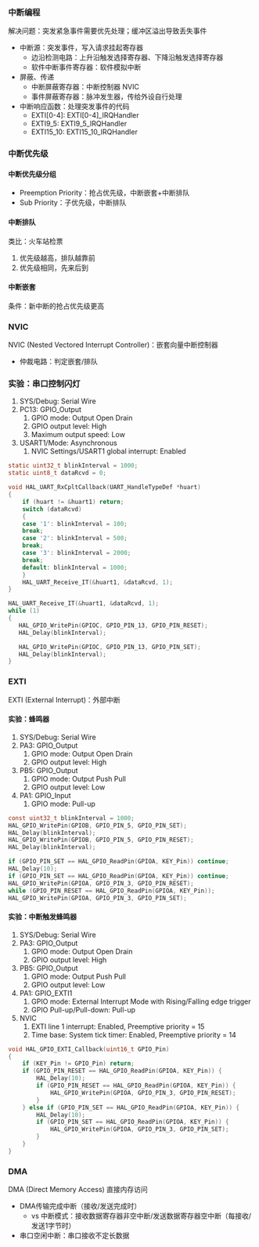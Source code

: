 ---
---

### 中断编程

解决问题：突发紧急事件需要优先处理；缓冲区溢出导致丢失事件

- 中断源：突发事件，写入请求挂起寄存器
  - 边沿检测电路：上升沿触发选择寄存器、下降沿触发选择寄存器
  - 软件中断事件寄存器：软件模拟中断
- 屏蔽、传递
  - 中断屏蔽寄存器：中断控制器 NVIC
  - 事件屏蔽寄存器：脉冲发生器，传给外设自行处理
- 中断响应函数：处理突发事件的代码
  - EXTI[0-4]: EXTI[0-4]_IRQHandler
  - EXTI9_5: EXTI9_5_IRQHandler
  - EXTI15_10: EXTI15_10_IRQHandler

### 中断优先级

#### 中断优先级分组

- Preemption Priority：抢占优先级，中断嵌套+中断排队
- Sub Priority：子优先级，中断排队

#### 中断排队

类比：火车站检票

1. 优先级越高，排队越靠前
2. 优先级相同，先来后到

#### 中断嵌套

条件：新中断的抢占优先级更高

### NVIC

NVIC (Nested Vectored Interrupt Controller)：嵌套向量中断控制器

- 仲裁电路：判定嵌套/排队

### 实验：串口控制闪灯

1. SYS/Debug: Serial Wire
2. PC13: GPIO_Output
   1. GPIO mode: Output Open Drain
   2. GPIO output level: High
   3. Maximum output speed: Low
3. USART1/Mode: Asynchronous
   1. NVIC Settings/USART1 global interrupt: Enabled

```c
static uint32_t blinkInterval = 1000;
static uint8_t dataRcvd = 0;

void HAL_UART_RxCpltCallback(UART_HandleTypeDef *huart)
{
    if (huart != &huart1) return;
    switch (dataRcvd)
    {
    case '1': blinkInterval = 100;
    break;
    case '2': blinkInterval = 500;
    break;
    case '3': blinkInterval = 2000;
    break;
    default: blinkInterval = 1000;
    }
    HAL_UART_Receive_IT(&huart1, &dataRcvd, 1);
}

HAL_UART_Receive_IT(&huart1, &dataRcvd, 1);
while (1)
{
   HAL_GPIO_WritePin(GPIOC, GPIO_PIN_13, GPIO_PIN_RESET);
   HAL_Delay(blinkInterval);

   HAL_GPIO_WritePin(GPIOC, GPIO_PIN_13, GPIO_PIN_SET);
   HAL_Delay(blinkInterval);
}
```

### EXTI

EXTI (External Interrupt)：外部中断

#### 实验：蜂鸣器

1. SYS/Debug: Serial Wire
2. PA3: GPIO_Output
   1. GPIO mode: Output Open Drain
   2. GPIO output level: High
3. PB5: GPIO_Output
   1. GPIO mode: Output Push Pull
   2. GPIO output level: Low
4. PA1: GPIO_Input
   1. GPIO mode: Pull-up

```c
const uint32_t blinkInterval = 1000;
HAL_GPIO_WritePin(GPIOB, GPIO_PIN_5, GPIO_PIN_SET);
HAL_Delay(blinkInterval);
HAL_GPIO_WritePin(GPIOB, GPIO_PIN_5, GPIO_PIN_RESET);
HAL_Delay(blinkInterval);

if (GPIO_PIN_SET == HAL_GPIO_ReadPin(GPIOA, KEY_Pin)) continue;
HAL_Delay(10);
if (GPIO_PIN_SET == HAL_GPIO_ReadPin(GPIOA, KEY_Pin)) continue;
HAL_GPIO_WritePin(GPIOA, GPIO_PIN_3, GPIO_PIN_RESET);
while (GPIO_PIN_RESET == HAL_GPIO_ReadPin(GPIOA, KEY_Pin));
HAL_GPIO_WritePin(GPIOA, GPIO_PIN_3, GPIO_PIN_SET);
```

#### 实验：中断触发蜂鸣器

1. SYS/Debug: Serial Wire
2. PA3: GPIO_Output
   1. GPIO mode: Output Open Drain
   2. GPIO output level: High
3. PB5: GPIO_Output
   1. GPIO mode: Output Push Pull
   2. GPIO output level: Low
4. PA1: GPIO_EXTI1
   1. GPIO mode: External Interrupt Mode with Rising/Falling edge trigger
   2. GPIO Pull-up/Pull-down: Pull-up
5. NVIC
   1. EXTI line 1 interrupt: Enabled, Preemptive priority = 15
   2. Time base: System tick timer: Enabled, Preemptive priority = 14

```c
void HAL_GPIO_EXTI_Callback(uint16_t GPIO_Pin)
{
    if (KEY_Pin != GPIO_Pin) return;
    if (GPIO_PIN_RESET == HAL_GPIO_ReadPin(GPIOA, KEY_Pin)) {
        HAL_Delay(10);
        if (GPIO_PIN_RESET == HAL_GPIO_ReadPin(GPIOA, KEY_Pin)) {
            HAL_GPIO_WritePin(GPIOA, GPIO_PIN_3, GPIO_PIN_RESET);
        }
    } else if (GPIO_PIN_SET == HAL_GPIO_ReadPin(GPIOA, KEY_Pin)) {
        HAL_Delay(10);
        if (GPIO_PIN_SET == HAL_GPIO_ReadPin(GPIOA, KEY_Pin)) {
            HAL_GPIO_WritePin(GPIOA, GPIO_PIN_3, GPIO_PIN_SET);
        }
    }
}
```

### DMA

DMA (Direct Memory Access) 直接内存访问

- DMA传输完成中断（接收/发送完成时）
  - vs 中断模式：接收数据寄存器非空中断/发送数据寄存器空中断（每接收/发送1字节时）
- 串口空闲中断：串口接收不定长数据
